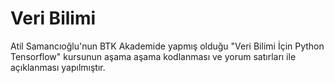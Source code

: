 # Veri Bilimi
Atil Samancıoğlu'nun BTK Akademide yapmış olduğu "Veri Bilimi İçin Python Tensorflow" kursunun aşama aşama kodlanması ve yorum satırları ile açıklanması yapılmıştır.
